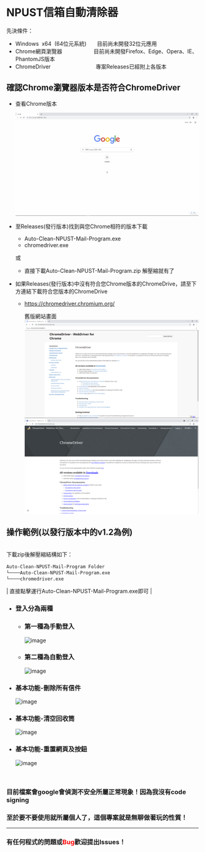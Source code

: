 # NPUST信箱自動清除器 

先決條件：
*   Windows&nbsp;&nbsp;x64&nbsp;&nbsp;(64位元系統)&nbsp;&nbsp;&nbsp;&nbsp;&nbsp;&nbsp;&nbsp;目前尚未開發32位元應用
*   Chrome網頁瀏覽器&nbsp;&nbsp;&nbsp;&nbsp;&nbsp;&nbsp;&nbsp;&nbsp;&nbsp;&nbsp;&nbsp;&nbsp;&nbsp;&nbsp;&nbsp;&nbsp;&nbsp;&nbsp;&nbsp;&nbsp;&nbsp;目前尚未開發Firefox、Edge、Opera、IE、PhantomJS版本
*   ChromeDriver&nbsp;&nbsp;&nbsp;&nbsp;&nbsp;&nbsp;&nbsp;&nbsp;&nbsp;&nbsp;&nbsp;&nbsp;&nbsp;&nbsp;&nbsp;&nbsp;&nbsp;&nbsp;&nbsp;&nbsp;&nbsp;&nbsp;&nbsp;&nbsp;&nbsp;&nbsp;&nbsp;&nbsp;&nbsp;&nbsp;專案Releases已經附上各版本

 
## 確認Chrome瀏覽器版本是否符合ChromeDriver

*   查看Chrome版本

    ![image](https://github.com/TsaiRongFu/Auto-Clear-NPUST-Letters-Program/blob/main/README_Picture/ChromeVersion.gif)
*   至Releases(發行版本)找到與您Chrome相符的版本下載                  

    * Auto-Clean-NPUST-Mail-Program.exe
    * chromedriver.exe
    
    或

    * 直接下載Auto-Clean-NPUST-Mail-Program.zip
解壓縮就有了

*   如果Releases(發行版本)中沒有符合您Chrome版本的ChromeDrive，請至下方連結下載符合您版本的ChromeDrive

    * https://chromedriver.chromium.org/

        舊版網站畫面<del>![image](https://github.com/TsaiRongFu/Auto-Clear-NPUST-Letters-Program/blob/main/README_Picture/ChromeDriveWeb.png)</del>
        ![image](https://github.com/TsaiRongFu/Auto-Clear-NPUST-Letters-Program/blob/main/README_Picture/ChromeDriveWebNewPage.png)
## 操作範例(以發行版本中的v1.2為例)

<br>
下載zip後解壓縮結構如下：

```
Auto-Clean-NPUST-Mail-Program Folder
└────Auto-Clean-NPUST-Mail-Program.exe
└────chromedriver.exe
```
| 直接點擊運行Auto-Clean-NPUST-Mail-Program.exe即可 |

*   ### **登入分為兩種**
    * ### **第一種為手動登入**

        ![image](https://github.com/TsaiRongFu/Auto-Clear-NPUST-Letters-Program/blob/main/README_Picture/login.gif)

    * ### **第二種為自動登入**

        ![image](https://github.com/TsaiRongFu/Auto-Clear-NPUST-Letters-Program/blob/main/README_Picture/autoLogin.gif)

*   ### **基本功能-刪除所有信件**

    ![image](https://github.com/TsaiRongFu/Auto-Clear-NPUST-Letters-Program/blob/main/README_Picture/Delete.gif)

*   ### **基本功能-清空回收筒**

    ![image](https://github.com/TsaiRongFu/Auto-Clear-NPUST-Letters-Program/blob/main/README_Picture/Clean.gif)

*   ### **基本功能-重置網頁及按鈕**

    ![image](https://github.com/TsaiRongFu/Auto-Clear-NPUST-Letters-Program/blob/main/README_Picture/Reset.gif)

<br>

### 目前檔案會google會偵測不安全所屬正常現象！因為我沒有code signing
### 至於要不要使用就所屬個人了，這個專案就是無聊做著玩的性質！

---

### 有任何程式的問題或<label style = "color:red;">Bug</label>歡迎提出Issues！